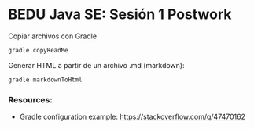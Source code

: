 BEDU Java SE: Sesión 1 Postwork
============

Copiar archivos con Gradle

~~~bash
gradle copyReadMe
~~~

Generar HTML a partir de un archivo .md (markdown):

~~~bash
gradle markdownToHtml
~~~

### Resources: ###

* Gradle configuration example: https://stackoverflow.com/q/47470162
